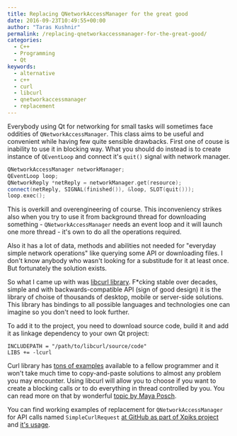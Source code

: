 ```yaml
---
title: Replacing QNetworkAccessManager for the great good
date: 2016-09-23T10:49:55+00:00
author: "Taras Kushnir"
permalink: /replacing-qnetworkaccessmanager-for-the-great-good/
categories:
  - C++
  - Programming
  - Qt
keywords:
  - alternative
  - c++
  - curl
  - libcurl
  - qnetworkaccessmanager
  - replacement
---
```

Everybody using Qt for networking for small tasks will sometimes face oddities of `QNetworkAccessManager`. This class aims to be useful and convenient while having few quite sensible drawbacks. First one of couse is inability to use it in blocking way. What you should do instead is to create instance of `QEventLoop` and connect it's `quit()` signal with network manager.

```cpp
QNetworkAccessManager networkManager;
QEventLoop loop;
QNetworkReply *netReply = networkManager.get(resource);
connect(netReply, SIGNAL(finished()), &loop, SLOT(quit()));
loop.exec();    
```

This is overkill and overengineering of course. This inconveniency strikes also when you try to use it from background thread for downloading something - `QNetworkAccessManager` needs an event loop and it will launch one more thread - it's own to do all the operations required.

Also it has a lot of data, methods and abilities not needed for "everyday simple network operations" like querying some API or downloading files. I don't know anybody who wasn't looking for a substitude for it at least once. But fortunately the solution exists.

<!--more-->

So what I came up with was [libcurl library](https://curl.haxx.se/libcurl/). F*cking stable over decades, simple and with backwards-compatible API (sign of good design) it is the library of choise of thousands of desktop, mobile or server-side solutions. This library has bindings to all possible languages and technologies one can imagine so you don't need to look further.

To add it to the project, you need to download source code, build it and add it as linkage dependency to your own Qt project:

```shell
INCLUDEPATH = "/path/to/libcurl/source/code"
LIBS += -lcurl
```

Curl library has [tons of examples](https://curl.haxx.se/libcurl/c/example.html) available to a fellow programmer and it won't take much time to copy-and-paste solutions to almost any problem you may encounter. Using libcurl will allow you to choose if you want to create a blocking calls or to do everything in thread controlled by you. You can read more on that by wonderful [topic by Maya Posch](https://mayaposch.wordpress.com/2011/11/01/how-to-really-truly-use-qthreads-the-full-explanation/).

You can find working examples of replacement for `QNetworkAccessManager` for API calls named `SimpleCurlRequest` [at GitHub as part of Xpiks project](https://github.com/Ribtoks/xpiks/blob/master/src/xpiks-qt/Connectivity/simplecurlrequest.cpp) and [it's usage](https://github.com/Ribtoks/xpiks/blob/master/src/xpiks-qt/Helpers/remoteconfig.cpp).
